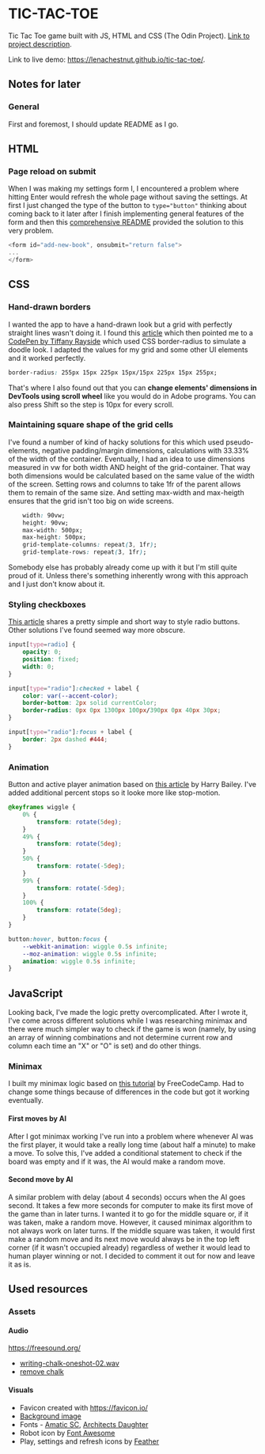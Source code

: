 # TIC-TAC-TOE
Tic Tac Toe game built with JS, HTML and CSS (The Odin Project).
[Link to project description](https://www.theodinproject.com/lessons/tic-tac-toe-javascript).

Link to live demo: https://lenachestnut.github.io/tic-tac-toe/.

## Notes for later

### General
First and foremost, I should update README as I go.

## HTML
### Page reload on submit
When I was making my settings form I, I encountered a problem where hitting Enter would refresh the whole page without saving the settings. At first I just changed the type of the button to `type="button"` thinking about coming back to it later after I finish implementing general features of the form and then this [comprehensive README](https://github.com/Saranoya/odin/blob/master/javascript/library/public/README.md) provided the solution to this very problem.
```javascript
<form id="add-new-book", onsubmit="return false">
...
</form>
```

## CSS
### Hand-drawn borders
I wanted the app to have a hand-drawn look but a grid with perfectly straight lines wasn't doing it. I found this [article](https://codemyui.com/hand-drawn-border-buttons-css/) which then pointed me to a [CodePen by Tiffany Rayside](https://codepen.io/tmrDevelops/pen/VeRvKX) which used CSS border-radius to simulate a doodle look. I adapted the values for my grid and some other UI elements and it worked perfectly.

```css
border-radius: 255px 15px 225px 15px/15px 225px 15px 255px;
```
That's where I also found out that you can **change elements' dimensions in DevTools using scroll wheel** like you would do in Adobe programs. You can also press Shift so the step is 10px for every scroll.

### Maintaining square shape of the grid cells
I've found a number of kind of hacky solutions for this which used pseudo-elements, negative padding/margin dimensions, calculations with 33.33% of the width of the container. Eventually, I had an idea to use dimensions measured in vw for both width AND height of the grid-container. That way both dimensions would be calculated based on the same value of the width of the screen. Setting rows and columns to take 1fr of the parent allows them to remain of the same size. And setting max-width and max-heigth ensures that the grid isn't too big on wide screens.
```css
    width: 90vw;
    height: 90vw;
    max-width: 500px;
    max-height: 500px;
    grid-template-columns: repeat(3, 1fr);
    grid-template-rows: repeat(3, 1fr);
```
Somebody else has probably already come up with it but I'm still quite proud of it. Unless there's something inherently wrong with this approach and I just don't know about it.

### Styling checkboxes
[This article](https://markheath.net/post/customize-radio-button-css) shares a pretty simple and short way to style radio buttons. Other solutions I've found seemed way more obscure.
```css
input[type=radio] {
    opacity: 0;
    position: fixed;
    width: 0;
}

input[type="radio"]:checked + label {
    color: var(--accent-color);
    border-bottom: 2px solid currentColor;
    border-radius: 0px 0px 1300px 100px/390px 0px 40px 30px;
}

input[type="radio"]:focus + label {
    border: 2px dashed #444;
}
```
### Animation
Button and active player animation based on [this article](https://harrybailey.com/2011/09/css3-element-wiggle-with-keyframes/) by Harry Bailey. I've added additional percent stops so it looke more like stop-motion.
```css
@keyframes wiggle {
	0% {
        transform: rotate(5deg);
    }
    49% {
        transform: rotate(5deg);
    }
	50% {
        transform: rotate(-5deg);
    }
    99% {
        transform: rotate(-5deg);
    }
	100% {
        transform: rotate(5deg);
    }
}

button:hover, button:focus {
	--webkit-animation: wiggle 0.5s infinite;
	--moz-animation: wiggle 0.5s infinite;
	animation: wiggle 0.5s infinite;
}
```
## JavaScript
Looking back, I've made the logic pretty overcomplicated. After I wrote it, I've come across different solutions while I was researching minimax and there were much simpler way to check if the game is won (namely, by using an array of winning combinations and not determine current row and column each time an "X" or "O" is set) and do other things.

### Minimax
I built my minimax logic based on [this tutorial](https://www.youtube.com/watch?v=P2TcQ3h0ipQ) by FreeCodeCamp. Had to change some things because of differences in the code but got it working eventually.

#### First moves by AI
After I got minimax working I've run into a problem where whenever AI was the first player, it would take a really long time (about half a minute) to make a move. To solve this, I've added a conditional statement to check if the board was empty and if it was, the AI would make a random move.

#### Second move by AI
A similar problem with delay (about 4 seconds) occurs when the AI goes second. It takes a few more seconds for computer to make its first move of the game than in later turns. I wanted it to go for the middle square or, if it was taken, make a random move. However, it caused minimax algorithm to not always work on later turns. If the middle square was taken, it would first make a random move and its next move would always be in the top left corner (if it wasn't occupied already) regardless of wether it would lead to human player winning or not. I decided to comment it out for now and leave it as is.

## Used resources
### Assets
#### Audio
https://freesound.org/
* [writing-chalk-oneshot-02.wav](https://freesound.org/people/newagesoup/sounds/377837/)
* [remove chalk](https://freesound.org/people/JuanFG/sounds/471749/)
#### Visuals
* Favicon created with https://favicon.io/
* [Background image](https://raw.github.com/mmoustafa/Chalkboard/master/img/bg.png)
* Fonts - [Amatic SC](https://fonts.google.com/specimen/Amatic+SC?query=ama), [Architects Daughter](https://fonts.google.com/specimen/Architects+Daughter)
* Robot icon by [Font Awesome](https://fontawesome.com/)
* Play, settings and refresh icons by [Feather](https://feathericons.com/)
